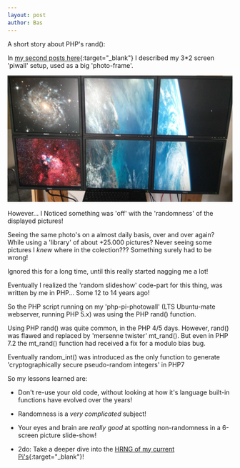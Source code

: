 ```yaml
---
layout: post
author: Bas
---
```

A short story about PHP's rand(): 

In [my second posts here](https://bas.rel.nl/2020/01/21/Raspberry-Pi-Photowall.html){:target="_blank"} I described my 3*2 screen 'piwall' setup, used 
as a big 'photo-frame'.

![image](/assets/images/crypt.jpg)  

However... I Noticed something was 'off' with the 'randomness' of the displayed pictures!

Seeing the same photo's on a almost daily basis, over and over again? While using a 'library' of about +25.000 pictures? 
Never seeing some pictures I *knew* where in the colection??? Something surely had to be wrong! 

Ignored this for a long time, until this really started nagging me a lot! 

Eventually I realized the 'random slideshow' code-part for this thing, was written by me in PHP... Some 12 to 14 years ago!

So the PHP script running on my 'php-pi-photowall' (LTS Ubuntu-mate webserver, running PHP 5.x) was using the PHP rand() function. 

Using PHP rand() was quite common, in the PHP 4/5 days. However, rand() was flawed and replaced by 'mersenne twister' 
mt_rand(). But even in PHP 7.2 the mt_rand() function had received a fix for a modulo bias bug.

Eventually random_int() was introduced as the only function to generate 'cryptographically secure pseudo-random integers' in PHP7

So my lessons learned are: 

* Don't re-use your old code, without looking at how it's language built-in functions have evolved over the years!

* Randomness is a *very complicated* subject! 

* Your eyes and brain are *really good* at spotting non-randomness in a 6-screen picture slide-show!  

* 2do: Take a deeper dive into the [HRNG of my current Pi's](http://scruss.com/blog/2013/06/07/well-that-was-unexpected-the-raspberry-pis-hardware-random-number-generator/){:target="_blank"}!
